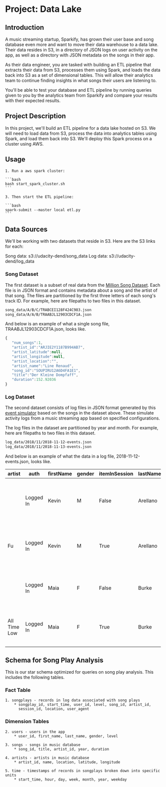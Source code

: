 # Project: Data Lake

## Introduction

A music streaming startup, Sparkify, has grown their user base and song
database even more and want to move their data warehouse to a data lake.  Their
data resides in S3, in a directory of JSON logs on user activity on the app, as
well as a directory with JSON metadata on the songs in their app.

As their data engineer, you are tasked with building an ETL pipeline that
extracts their data from S3, processes them using Spark, and loads the data
back into S3 as a set of dimensional tables. This will allow their analytics
team to continue finding insights in what songs their users are listening to.

You'll be able to test your database and ETL pipeline by running queries given
to you by the analytics team from Sparkify and compare your results with their
expected results.

## Project Description

In this project, we'll build an ETL pipeline for a data lake hosted on S3.  We
will need to load data from S3, process the data into analytics tables using
Spark, and load them back into S3. We'll deploy this Spark process on a cluster
using AWS.


## Usage

    1. Run a aws spark cluster:

    ```bash
    bash start_spark_cluster.sh
    ```

    3. Then start the ETL pipeline:

    ```bash
    spark-submit --master local etl.py
    ```

## Data Sources

We'll be working with two datasets that reside in S3. Here are the S3 links for each:

Song data: s3://udacity-dend/song_data
Log data: s3://udacity-dend/log_data


### Song Dataset

The first dataset is a subset of real data from the [Million Song
Dataset](https://labrosa.ee.columbia.edu/millionsong/). Each file is in JSON
format and contains metadata about a song and the artist of that song. The
files are partitioned by the first three letters of each song's track ID. For
example, here are filepaths to two files in this dataset.

```bash
song_data/A/B/C/TRABCEI128F424C983.json
song_data/A/A/B/TRAABJL12903CDCF1A.json
```

And below is an example of what a single song file, TRAABJL12903CDCF1A.json,
looks like.

```javascript
{
   "num_songs":1,
   "artist_id":"ARJIE2Y1187B994AB7",
   "artist_latitude":null,
   "artist_longitude":null,
   "artist_location":"",
   "artist_name":"Line Renaud",
   "song_id":"SOUPIRU12A6D4FA1E1",
   "title":"Der Kleine Dompfaff",
   "duration":152.92036
}
```

### Log Dataset

The second dataset consists of log files in JSON format generated by this
[event simulator](https://github.com/Interana/eventsim) based on the songs in
the dataset above. These simulate activity logs from a music streaming app
based on specified configurations.

The log files in the dataset are partitioned by year and month. For example,
here are filepaths to two files in this dataset.

```bash
log_data/2018/11/2018-11-12-events.json
log_data/2018/11/2018-11-13-events.json
```

And below is an example of what the data in a log file, 2018-11-12-events.json,
looks like.

| artist       | auth      | firstName | gender | itemInSession | lastName |   length | level | location                             | method | page     |      registration | sessionId | song                             | status |                ts | userAgent                                                                                                                  | userId |
| ------------ | --------- | --------- | ------ | ------------- | -------- | -------- | ----- | ------------------------------------ | ------ | -------- | ----------------- | --------- | -------------------------------- | ------ | ----------------- | -------------------------------------------------------------------------------------------------------------------------- | ------ |
|              | Logged In | Kevin     | M      |         False | Arellano |          | free  | Harrisburg-Carlisle, PA              | GET    | Home     | 1.540.006.905.796 |       514 |                                  |    200 | 1.542.069.417.796 | "Mozilla/5.0 (Macintosh; Intel Mac OS X 10_9_4) AppleWebKit/537.36 (KHTML, like Gecko) Chrome/36.0.1985.125 Safari/537.36" |     66 |
| Fu           | Logged In | Kevin     | M      |          True | Arellano | 280,058… | free  | Harrisburg-Carlisle, PA              | PUT    | NextSong | 1.540.006.905.796 |       514 | Ja I Ty                          |    200 | 1.542.069.637.796 | "Mozilla/5.0 (Macintosh; Intel Mac OS X 10_9_4) AppleWebKit/537.36 (KHTML, like Gecko) Chrome/36.0.1985.125 Safari/537.36" |     66 |
|              | Logged In | Maia      | F      |         False | Burke    |          | free  | Houston-The Woodlands-Sugar Land, TX | GET    | Home     | 1.540.676.534.796 |       510 |                                  |    200 | 1.542.071.524.796 | "Mozilla/5.0 (Windows NT 6.3; WOW64) AppleWebKit/537.36 (KHTML, like Gecko) Chrome/36.0.1985.143 Safari/537.36"            |     51 |
| All Time Low | Logged In | Maia      | F      |          True | Burke    | 177,841… | free  | Houston-The Woodlands-Sugar Land, TX | PUT    | NextSong | 1.540.676.534.796 |       510 | A Party Song (The Walk of Shame) |    200 | 1.542.071.549.796 | "Mozilla/5.0 (Windows NT 6.3; WOW64) AppleWebKit/537.36 (KHTML, like Gecko) Chrome/36.0.1985.143 Safari/537.36"            |     51 |


## Schema for Song Play Analysis

This is our star schema optimized for queries on song play analysis. This
includes the following tables.

### Fact Table

    1. songplays - records in log data associated with song plays
        * songplay_id, start_time, user_id, level, song_id, artist_id,
          session_id, location, user_agent

### Dimension Tables

    2. users - users in the app
        * user_id, first_name, last_name, gender, level

    3. songs - songs in music database
        * song_id, title, artist_id, year, duration

    4. artists - artists in music database
        * artist_id, name, location, latitude, longitude

    5. time - timestamps of records in songplays broken down into specific units
        * start_time, hour, day, week, month, year, weekday
